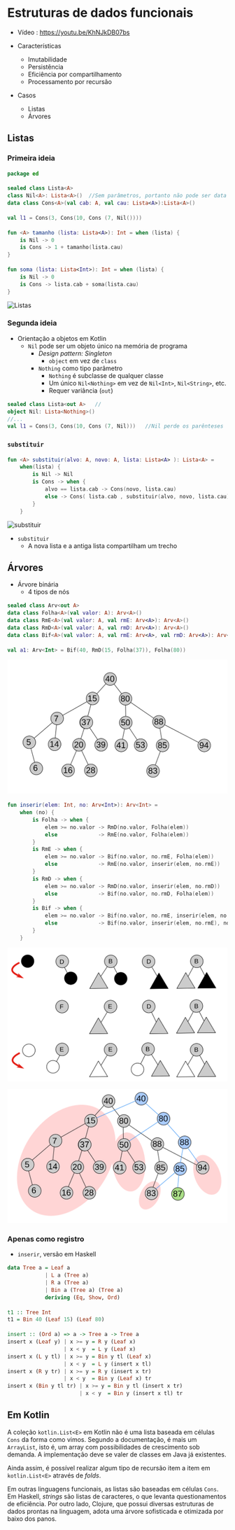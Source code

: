 # Estruturas de dados funcionais

* Vídeo : https://youtu.be/KhNJkDB07bs

* Características
    * Imutabilidade
    * Persistência
    * Eficiência por compartilhamento
    * Processamento por recursão

* Casos
    * Listas
    * Árvores

## Listas

### Primeira ideia
```kotlin
package ed

sealed class Lista<A>
class Nil<A>: Lista<A>()  //Sem parâmetros, portanto não pode ser data class
data class Cons<A>(val cab: A, val cau: Lista<A>):Lista<A>()

val l1 = Cons(3, Cons(10, Cons (7, Nil())))

fun <A> tamanho (lista: Lista<A>): Int = when (lista) {
    is Nil -> 0
    is Cons -> 1 + tamanho(lista.cau)
}

fun soma (lista: Lista<Int>): Int = when (lista) {
    is Nil -> 0
    is Cons -> lista.cab + soma(lista.cau)
}
```
![Listas](imagens/listas.svg)

### Segunda ideia

* Orientação a objetos em Kotlin
    * `Nil` pode ser um objeto único na memória de programa
        * _Design pattern: Singleton_
            * `object` em vez de `class` 
        * `Nothing` como tipo parâmetro
            * `Nothing` é subclasse de qualquer classe
            * Um único `Nil<Nothing>` em vez de `Nil<Int>`, `Nil<String>`, etc.
            * Requer variância (`out`)

```kotlin
sealed class Lista<out A>   //
object Nil: Lista<Nothing>()
//...
val l1 = Cons(3, Cons(10, Cons (7, Nil)))   //Nil perde os parênteses
```

### `substituir`

```kotlin
fun <A> substituir(alvo: A, novo: A, lista: Lista<A> ): Lista<A> =
    when(lista) {
        is Nil -> Nil
        is Cons -> when {
            alvo == lista.cab -> Cons(novo, lista.cau)
            else -> Cons( lista.cab , substituir(alvo, novo, lista.cau) )
        }
    }
```
![`substituir`](imagens/substituir-lista.svg)

* `substituir`
    * A nova lista e a antiga lista compartilham um trecho

## Árvores

* Árvore binária
    * 4 tipos de nós
```kotlin
sealed class Arv<out A>
data class Folha<A>(val valor: A): Arv<A>()
data class RmE<A>(val valor: A, val rmE: Arv<A>): Arv<A>()
data class RmD<A>(val valor: A, val rmD: Arv<A>): Arv<A>()
data class Bif<A>(val valor: A, val rmE: Arv<A>, val rmD: Arv<A>): Arv<A>()

val a1: Arv<Int> = Bif(40, RmD(15, Folha(37)), Folha(80))
```

![](imagens/árvore.svg)

```kotlin
fun inserir(elem: Int, no: Arv<Int>): Arv<Int> =
    when (no) {
        is Folha -> when {
            elem >= no.valor -> RmD(no.valor, Folha(elem))
            else             -> RmE(no.valor, Folha(elem))
        }
        is RmE -> when {
            elem >= no.valor -> Bif(no.valor, no.rmE, Folha(elem))
            else             -> RmE(no.valor, inserir(elem, no.rmE))
        }
        is RmD -> when {
            elem >= no.valor -> RmD(no.valor, inserir(elem, no.rmD))
            else             -> Bif(no.valor, no.rmD, Folha(elem))
        }
        is Bif -> when {
            elem >= no.valor -> Bif(no.valor, no.rmE, inserir(elem, no.rmD))
            else             -> Bif(no.valor, inserir(elem, no.rmE), no.rmD)
        }
    }
```

![Operações](imagens/árvore-8casos.svg)

![](imagens/árvore-inserir87.svg)

### Apenas como registro

* `inserir`, versão em Haskell
```haskell
data Tree a = Leaf a
            | L a (Tree a)
            | R a (Tree a)
            | Bin a (Tree a) (Tree a)
            deriving (Eq, Show, Ord)

t1 :: Tree Int
t1 = Bin 40 (Leaf 15) (Leaf 80)

insert :: (Ord a) => a -> Tree a -> Tree a
insert x (Leaf y) | x >= y = R y (Leaf x)
                  | x < y  = L y (Leaf x)
insert x (L y tl) | x >= y = Bin y tl (Leaf x)
                  | x < y  = L y (insert x tl)
insert x (R y tr) | x >= y = R y (insert x tr)
                  | x < y  = Bin y (Leaf x) tr
insert x (Bin y tl tr) | x >= y = Bin y tl (insert x tr)
                       | x < y  = Bin y (insert x tl) tr
```

## Em Kotlin

A coleção `kotlin.List<E>` em Kotlin não é uma lista baseada em células `Cons` da forma como vimos.
Segundo a documentação, é mais um `ArrayList`, isto é, um array com possibilidades de crescimento
sob demanda. A implementação deve se valer de classes em Java já existentes.

Ainda assim, é possível realizar algum tipo de recursão item a item em `kotlin.List<E>` através de
_folds_.

Em outras linguagens funcionais, as listas são baseadas em células `Cons`. 
Em Haskell, _strings_ são listas de caracteres, o que levanta questionamentos de eficiência.
Por outro lado, Clojure, que possui diversas estruturas de dados prontas na linguagem, adota
uma árvore sofisticada e otimizada por baixo dos panos.
